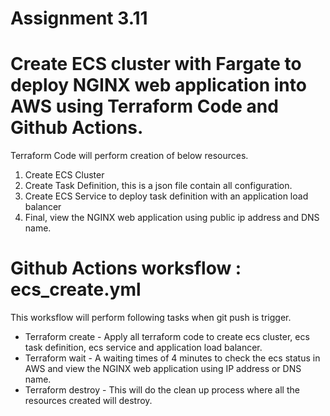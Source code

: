 # Assignment 3.11

# Create ECS cluster with Fargate to deploy NGINX web application into AWS using Terraform Code and Github Actions.

Terraform Code will perform creation of below resources.
1. Create ECS Cluster
2. Create Task Definition, this is a json file contain all configuration.
3. Create ECS Service to deploy task definition with an application load balancer
4. Final, view the NGINX web application using public ip address and DNS name.

# Github Actions worksflow : ecs_create.yml
This worksflow will perform following tasks when git push is trigger.

- Terraform create - Apply all terraform code to create ecs cluster, ecs task definition, ecs service and application load balancer.
- Terraform wait - A waiting times of 4 minutes to check the ecs status in AWS and view the NGINX web application using IP address or DNS name.
- Terraform destroy - This will do the clean up process where all the resources created will destroy.
